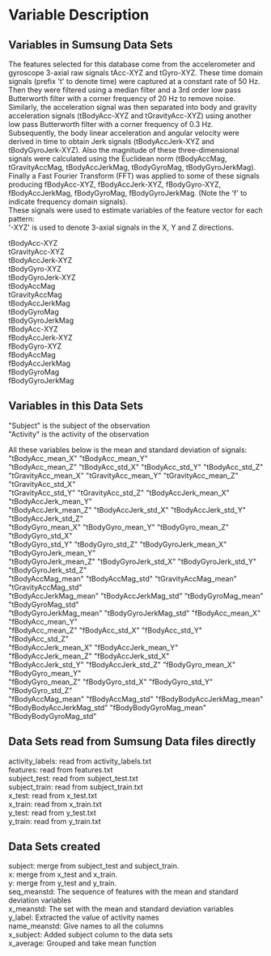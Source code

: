# Variable Description
## Variables in Sumsung Data Sets
The features selected for this database come from the accelerometer and gyroscope 3-axial raw signals tAcc-XYZ and tGyro-XYZ. These time domain signals (prefix 't' to denote time) were captured at a constant rate of 50 Hz. Then they were filtered using a median filter and a 3rd order low pass Butterworth filter with a corner frequency of 20 Hz to remove noise. Similarly, the acceleration signal was then separated into body and gravity acceleration signals (tBodyAcc-XYZ and tGravityAcc-XYZ) using another low pass Butterworth filter with a corner frequency of 0.3 Hz.   
Subsequently, the body linear acceleration and angular velocity were derived in time to obtain Jerk signals (tBodyAccJerk-XYZ and tBodyGyroJerk-XYZ). Also the magnitude of these three-dimensional signals were calculated using the Euclidean norm (tBodyAccMag, tGravityAccMag, tBodyAccJerkMag, tBodyGyroMag, tBodyGyroJerkMag).   
Finally a Fast Fourier Transform (FFT) was applied to some of these signals producing fBodyAcc-XYZ, fBodyAccJerk-XYZ, fBodyGyro-XYZ, fBodyAccJerkMag, fBodyGyroMag, fBodyGyroJerkMag. (Note the 'f' to indicate frequency domain signals).   
These signals were used to estimate variables of the feature vector for each pattern:    
'-XYZ' is used to denote 3-axial signals in the X, Y and Z directions.  

tBodyAcc-XYZ  
tGravityAcc-XYZ  
tBodyAccJerk-XYZ  
tBodyGyro-XYZ  
tBodyGyroJerk-XYZ  
tBodyAccMag  
tGravityAccMag  
tBodyAccJerkMag  
tBodyGyroMag  
tBodyGyroJerkMag  
fBodyAcc-XYZ  
fBodyAccJerk-XYZ  
fBodyGyro-XYZ  
fBodyAccMag  
fBodyAccJerkMag  
fBodyGyroMag  
fBodyGyroJerkMag  

## Variables in this Data Sets

"Subject" is the subject of the observation  
"Activity" is the activity of the observation  

All these variables below is the mean and standard deviation of signals:
"tBodyAcc_mean_X"          "tBodyAcc_mean_Y"         
"tBodyAcc_mean_Z"          "tBodyAcc_std_X"           "tBodyAcc_std_Y"           "tBodyAcc_std_Z"          
"tGravityAcc_mean_X"       "tGravityAcc_mean_Y"       "tGravityAcc_mean_Z"       "tGravityAcc_std_X"       
"tGravityAcc_std_Y"        "tGravityAcc_std_Z"        "tBodyAccJerk_mean_X"      "tBodyAccJerk_mean_Y"     
"tBodyAccJerk_mean_Z"      "tBodyAccJerk_std_X"       "tBodyAccJerk_std_Y"       "tBodyAccJerk_std_Z"      
"tBodyGyro_mean_X"         "tBodyGyro_mean_Y"         "tBodyGyro_mean_Z"         "tBodyGyro_std_X"         
"tBodyGyro_std_Y"          "tBodyGyro_std_Z"          "tBodyGyroJerk_mean_X"     "tBodyGyroJerk_mean_Y"    
"tBodyGyroJerk_mean_Z"     "tBodyGyroJerk_std_X"      "tBodyGyroJerk_std_Y"      "tBodyGyroJerk_std_Z"     
"tBodyAccMag_mean"         "tBodyAccMag_std"          "tGravityAccMag_mean"      "tGravityAccMag_std"      
"tBodyAccJerkMag_mean"     "tBodyAccJerkMag_std"      "tBodyGyroMag_mean"        "tBodyGyroMag_std"        
"tBodyGyroJerkMag_mean"    "tBodyGyroJerkMag_std"     "fBodyAcc_mean_X"          "fBodyAcc_mean_Y"         
"fBodyAcc_mean_Z"          "fBodyAcc_std_X"           "fBodyAcc_std_Y"           "fBodyAcc_std_Z"          
"fBodyAccJerk_mean_X"      "fBodyAccJerk_mean_Y"      "fBodyAccJerk_mean_Z"      "fBodyAccJerk_std_X"      
"fBodyAccJerk_std_Y"       "fBodyAccJerk_std_Z"       "fBodyGyro_mean_X"         "fBodyGyro_mean_Y"        
"fBodyGyro_mean_Z"         "fBodyGyro_std_X"          "fBodyGyro_std_Y"          "fBodyGyro_std_Z"         
"fBodyAccMag_mean"         "fBodyAccMag_std"          "fBodyBodyAccJerkMag_mean" "fBodyBodyAccJerkMag_std" 
"fBodyBodyGyroMag_mean"    "fBodyBodyGyroMag_std"    

## Data Sets read from Sumsung Data files directly
activity_labels: read from activity_labels.txt  
features: read from features.txt  
subject_test: read from subject_test.txt  
subject_train: read from subject_train.txt  
x_test: read from x_test.txt  
x_train: read from x_train.txt  
y_test: read from y_test.txt  
y_train: read from y_train.txt  
  
## Data Sets created
subject: merge from subject_test and subject_train.  
x: merge from x_test and x_train.  
y: merge from y_test and y_train.  
seq_meanstd: The sequence of features with the mean and standard deviation variables  
x_meanstd: The set with the mean and standard deviation variables  
y_label: Extracted the value of activity names  
name_meanstd: Give names to all the columns  
x_subject: Added subject column to the data sets  
x_average: Grouped and take mean function  
